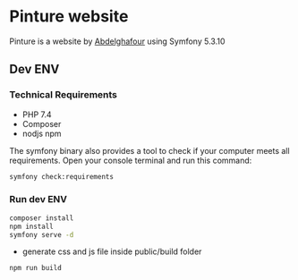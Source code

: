# Pinture website

Pinture is a website by [Abdelghafour](https://elmarzougui.net/) using Symfony 5.3.10

## Dev ENV
### Technical Requirements

* PHP 7.4
* Composer
* nodjs npm

The symfony binary also provides a tool to check if your computer meets all requirements. Open your console terminal and run this command:

```bash
symfony check:requirements
```

### Run dev ENV

```bash
composer install
npm install
symfony serve -d
```
* generate css and js file  inside  public/build folder

```bash
npm run build
```